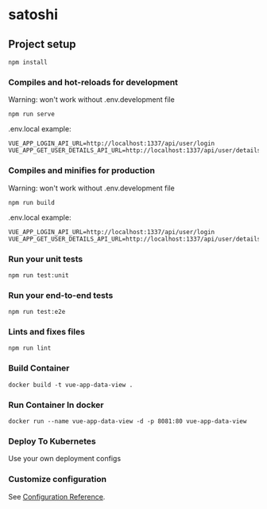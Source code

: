# satoshi

## Project setup
```
npm install
```

### Compiles and hot-reloads for development
Warning: won't work without .env.development file
```
npm run serve
```
.env.local example:
```dotenv
VUE_APP_LOGIN_API_URL=http://localhost:1337/api/user/login
VUE_APP_GET_USER_DETAILS_API_URL=http://localhost:1337/api/user/details
```
### Compiles and minifies for production
Warning: won't work without .env.development file
```
npm run build
```
.env.local example:
```dotenv
VUE_APP_LOGIN_API_URL=http://localhost:1337/api/user/login
VUE_APP_GET_USER_DETAILS_API_URL=http://localhost:1337/api/user/details
```

### Run your unit tests
```
npm run test:unit
```

### Run your end-to-end tests
```
npm run test:e2e
```

### Lints and fixes files
```
npm run lint
```

### Build Container
```
docker build -t vue-app-data-view .
```

### Run Container In docker
```
docker run --name vue-app-data-view -d -p 8081:80 vue-app-data-view
```

### Deploy To Kubernetes
Use your own deployment configs


### Customize configuration
See [Configuration Reference](https://cli.vuejs.org/config/).
